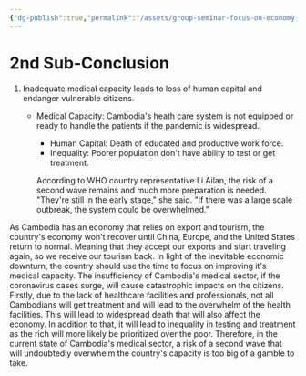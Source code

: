 ```yaml
---
{"dg-publish":true,"permalink":"/assets/group-seminar-focus-on-economy-or-health/2nd-sub-conclusion/"}
---
```


# 2nd Sub-Conclusion

1. Inadequate medical capacity leads to loss of human capital and endanger vulnerable citizens.
    - Medical Capacity: Cambodia's heath care system is not equipped or ready to handle the patients if the pandemic is widespread.
        - Human Capital: Death of educated and productive work force.
        - Inequality: Poorer population don't have ability to test or get treatment.
        
        According to WHO country representative Li Ailan, the risk of a second wave remains and much more preparation is needed. "They're still in the early stage," she said. "If there was a large scale outbreak, the system could be overwhelmed."
        

As Cambodia has an economy that relies on export and tourism, the country's economy won't recover until China, Europe, and the United States return to normal. Meaning that they accept our exports and start traveling again, so we receive our tourism back. In light of the inevitable economic downturn, the country should use the time to focus on improving it's medical capacity. The insufficiency of Cambodia's medical sector, if the coronavirus cases surge, will cause catastrophic impacts on the citizens. Firstly, due to the lack of healthcare facilities and professionals, not all Cambodians will get treatment and will lead to the overwhelm of the health facilities. This will lead to widespread death that will also affect the economy. In addition to that, it will lead to inequality in testing and treatment as the rich will more likely be prioritized over the poor. Therefore, in the current state of Cambodia's medical sector, a risk of a second wave that will undoubtedly overwhelm the country's capacity is too big of a gamble to take.